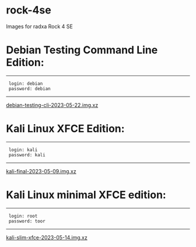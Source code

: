 # rock-4se
Images for radxa Rock 4 SE

# Debian Testing Command Line Edition:
---------------------------
     login: debian
     password: debian
---------------------------
<a href="https://drive.google.com/file/d/1uGtWWa6KXhCwhKm_j2krF2j4Lgy0ecYj/view?usp=sharing">debian-testing-cli-2023-05-22.img.xz</a>

# Kali Linux XFCE Edition:

---------------------------
     login: kali
     password: kali
---------------------------

<a href="https://archive.org/download/kali-final-2023-05-09.img/kali-final-2023-05-09.img.xz">kali-final-2023-05-09.img.xz</a>

# Kali Linux minimal XFCE edition:

---------------------------
     login: root
     password: toor
---------------------------

<a href="https://drive.google.com/file/d/1BOyGpIJ7IipX4Q8jHgdS3suF2J1dSA4I/view?usp=sharing">kali-slim-xfce-2023-05-14.img.xz</a>
